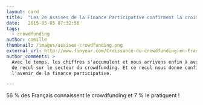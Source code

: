 ```yaml
---
layout: card
title:  "Les 2e Assises de la Finance Participative confirment la croissance du crowdfunding en France."
date:   2015-05-05 07:32:56
tags:
  - crowdfunding
author: camille
thumbnail: /images/assises-crowdfunding.png
external_url: http://www.finyear.com/Croissance-du-crowdfunding-en-France-infographie_a31376.html
author_comments: >
  Avec le temps, les chiffres s'accumulent et nous arrivons enfin à avoir un peu
  de recul sur le secteur du crowdfunding. Et ce recul nous donne confiance pour
  l'avenir de la finance participative.

---
```


56 % des Français connaissent le crowdfunding et 7 % le pratiquent !
